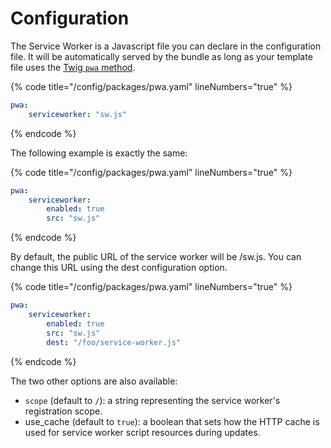 # Configuration

The Service Worker is a Javascript file you can declare in the configuration file. It will be automatically served by the bundle as long as your template file uses the [Twig `pwa` method](../installation.md).

{% code title="/config/packages/pwa.yaml" lineNumbers="true" %}
```yaml
pwa:
    serviceworker: "sw.js"
```
{% endcode %}

The following example is exactly the same:

{% code title="/config/packages/pwa.yaml" lineNumbers="true" %}
```yaml
pwa:
    serviceworker:
        enabled: true
        src: "sw.js"
```
{% endcode %}

By default, the public URL of the service worker will be /sw.js. You can change this URL using the dest configuration option.

{% code title="/config/packages/pwa.yaml" lineNumbers="true" %}
```yaml
pwa:
    serviceworker:
        enabled: true
        src: "sw.js"
        dest: "/foo/service-worker.js"
```
{% endcode %}

The two other options are also available:

* `scope` (default to `/`): a string representing the service worker's registration scope.
* use\_cache (default to `true`): a boolean that sets how the HTTP cache is used for service worker script resources during updates.
